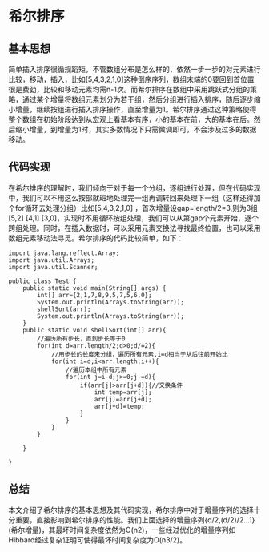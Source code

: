 # 希尔排序

## 基本思想

简单插入排序很循规蹈矩，不管数组分布是怎么样的，依然一步一步的对元素进行比较，移动，插入，比如[5,4,3,2,1,0]这种倒序序列，数组末端的0要回到首位置很是费劲，比较和移动元素均需n-1次。而希尔排序在数组中采用跳跃式分组的策略，通过某个增量将数组元素划分为若干组，然后分组进行插入排序，随后逐步缩小增量，继续按组进行插入排序操作，直至增量为1。希尔排序通过这种策略使得整个数组在初始阶段达到从宏观上看基本有序，小的基本在前，大的基本在后。然后缩小增量，到增量为1时，其实多数情况下只需微调即可，不会涉及过多的数据移动。

## 代码实现
在希尔排序的理解时，我们倾向于对于每一个分组，逐组进行处理，但在代码实现中，我们可以不用这么按部就班地处理完一组再调转回来处理下一组（这样还得加个for循环去处理分组）比如[5,4,3,2,1,0] ，首次增量设gap=length/2=3,则为3组[5,2] [4,1] [3,0]，实现时不用循环按组处理，我们可以从第gap个元素开始，逐个跨组处理。同时，在插入数据时，可以采用元素交换法寻找最终位置，也可以采用数组元素移动法寻觅。希尔排序的代码比较简单，如下：

```
import java.lang.reflect.Array;
import java.util.Arrays;
import java.util.Scanner;

public class Test {
    public static void main(String[] args) {
        int[] arr={2,1,7,8,9,5,7,5,6,0};
        System.out.println(Arrays.toString(arr));
        shellSort(arr);
        System.out.println(Arrays.toString(arr));
    }
    public static void shellSort(int[] arr){
        //遍历所有步长，直到步长等于0
        for(int d=arr.length/2;d>0;d/=2){
            //用步长的长度来分组，遍历所有元素,i=d相当于从后往前开始比
            for(int i=d;i<arr.length;i++){
                //遍历本组中所有元素
                for(int j=i-d;j>=0;j-=d){
                    if(arr[j]>arr[j+d]){//交换条件
                        int temp=arr[j];
                        arr[j]=arr[j+d];
                        arr[j+d]=temp;
                    }
                }
            }
        }

    }

}
```

## 总结
本文介绍了希尔排序的基本思想及其代码实现，希尔排序中对于增量序列的选择十分重要，直接影响到希尔排序的性能。我们上面选择的增量序列{d/2,(d/2)/2...1}(希尔增量)，其最坏时间复杂度依然为O(n2)，一些经过优化的增量序列如Hibbard经过复杂证明可使得最坏时间复杂度为O(n3/2)。
